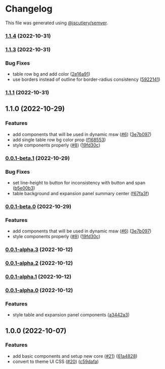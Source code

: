 # Changelog

This file was generated using [@jscutlery/semver](https://github.com/jscutlery/semver).

### [1.1.4](https://github.com/stela-ui/stela-ui/compare/css-1.1.3...css-1.1.4) (2022-10-31)

### [1.1.3](https://github.com/stela-ui/stela-ui/compare/css-1.1.2...css-1.1.3) (2022-10-31)

### Bug Fixes

- table row bg and add color ([2e16a91](https://github.com/stela-ui/stela-ui/commit/2e16a91a5368da6b127f3ae081bf37ab52acdd3a))
- use borders instead of outline for border-radius consistency ([5922141](https://github.com/stela-ui/stela-ui/commit/592214100e8d6c268b5d943db546eada01c9f3f1))

### [1.1.1](https://github.com/stela-ui/stela-ui/compare/css-1.1.0...css-1.1.1) (2022-10-31)

## 1.1.0 (2022-10-29)

### Features

- add components that will be used in dynamic msw ([#6](https://github.com/stela-ui/stela-ui/issues/6)) ([3e7b097](https://github.com/stela-ui/stela-ui/commit/3e7b09769b3c5818e8c044ee999633ae676f347f))
- add single table row bg color prop ([f168553](https://github.com/stela-ui/stela-ui/commit/f16855393316440c61a0d93f1ee140dd78aab2a3))
- style components properly ([#8](https://github.com/stela-ui/stela-ui/issues/8)) ([19fd30c](https://github.com/stela-ui/stela-ui/commit/19fd30c0d2eb54e262cb7b17ab77ea68af1bdd86))

### [0.0.1-beta.1](https://github.com/stela-ui/stela-ui/compare/css-0.0.1-beta.0...css-0.0.1-beta.1) (2022-10-29)

### Bug Fixes

- set line-height to button for inconsistency with button and span ([b5e00b3](https://github.com/stela-ui/stela-ui/commit/b5e00b34845107bc2e6dc31b3427adcdae2fee46))
- table background and expansion panel summary center ([f67fa3f](https://github.com/stela-ui/stela-ui/commit/f67fa3f626e7019b457d5115cc9647214d42f7a9))

### [0.0.1-beta.0](https://github.com/stela-ui/stela-ui/compare/css-1.0.0...css-0.0.1-beta.0) (2022-10-29)

### Features

- add components that will be used in dynamic msw ([#6](https://github.com/stela-ui/stela-ui/issues/6)) ([3e7b097](https://github.com/stela-ui/stela-ui/commit/3e7b09769b3c5818e8c044ee999633ae676f347f))
- style components properly ([#8](https://github.com/stela-ui/stela-ui/issues/8)) ([19fd30c](https://github.com/stela-ui/stela-ui/commit/19fd30c0d2eb54e262cb7b17ab77ea68af1bdd86))

### [0.0.1-alpha.3](https://github.com/stela-ui/stela-ui/compare/css-0.0.1-alpha.2...css-0.0.1-alpha.3) (2022-10-12)

### [0.0.1-alpha.2](https://github.com/stela-ui/stela-ui/compare/css-0.0.1-alpha.1...css-0.0.1-alpha.2) (2022-10-12)

### [0.0.1-alpha.1](https://github.com/stela-ui/stela-ui/compare/css-0.0.1-alpha.0...css-0.0.1-alpha.1) (2022-10-12)

### [0.0.1-alpha.0](https://github.com/stela-ui/stela-ui/compare/css-1.0.0...css-0.0.1-alpha.0) (2022-10-12)

### Features

- style table and expansion panel components ([a3442a3](https://github.com/stela-ui/stela-ui/commit/a3442a3464f37a285b9760ed98e294ab56c70c8f))

## 1.0.0 (2022-10-07)

### Features

- add basic components and setup new core ([#21](https://github.com/stela-ui/stela-ui/issues/21)) ([61a4828](https://github.com/stela-ui/stela-ui/commit/61a4828c8f6c96c22bd57f48687860dc8d2cd12b))
- convert to theme UI CSS ([#20](https://github.com/stela-ui/stela-ui/issues/20)) ([c59dafa](https://github.com/stela-ui/stela-ui/commit/c59dafa1ab8cacafbbc840172d2acdba294aebfb))
